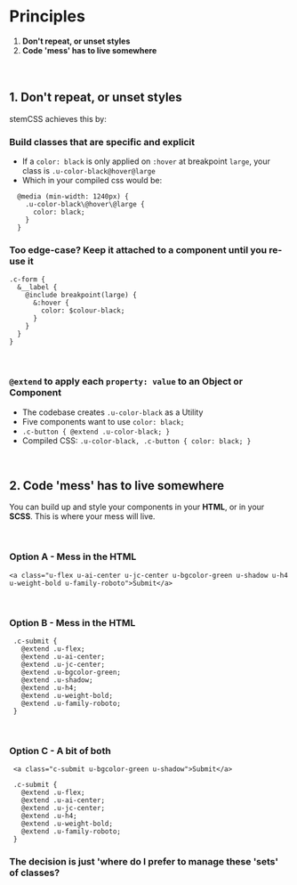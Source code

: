 # Principles
1. **Don't repeat, or unset styles**
2. **Code 'mess' has to live somewhere**
<br><br><br>
## 1. Don't repeat, or unset styles  
stemCSS achieves this by:  
### Build classes that are specific and explicit
  - If a `color: black` is only applied on `:hover` at breakpoint `large`, your class is `.u-color-black@hover@large`
  - Which in your compiled css would be:
  ```
    @media (min-width: 1240px) {
      .u-color-black\@hover\@large {
        color: black;
      }
    }
  ```
### Too edge-case? Keep it attached to a component until you re-use it
```
.c-form {
  &__label {
    @include breakpoint(large) {
      &:hover {
        color: $colour-black;
      }
    }
  }
}
```

<br>

### `@extend` to apply each `property: value` to an Object or Component
  - The codebase creates `.u-color-black` as a Utility
  - Five components want to use `color: black;`
  - `.c-button { @extend .u-color-black; } `
  - Compiled CSS: `.u-color-black, .c-button { color: black; }`

<br>

## 2. Code 'mess' has to live somewhere
You can build up and style your components in your **HTML**, or in your **SCSS**. This is where your mess will live.

<br>

### Option A - Mess in the HTML

```
<a class="u-flex u-ai-center u-jc-center u-bgcolor-green u-shadow u-h4 u-weight-bold u-family-roboto">Submit</a>
```

<br>

### Option B - Mess in the HTML
```
 .c-submit {
   @extend .u-flex;
   @extend .u-ai-center;
   @extend .u-jc-center;
   @extend .u-bgcolor-green;
   @extend .u-shadow;
   @extend .u-h4;
   @extend .u-weight-bold;
   @extend .u-family-roboto;
 }
```

<br>

### Option C - A bit of both
```
 <a class="c-submit u-bgcolor-green u-shadow">Submit</a>
 
 .c-submit {
   @extend .u-flex;
   @extend .u-ai-center;
   @extend .u-jc-center;
   @extend .u-h4;
   @extend .u-weight-bold;
   @extend .u-family-roboto;
 }
```

### The decision is just 'where do  I prefer to manage these 'sets' of classes?
